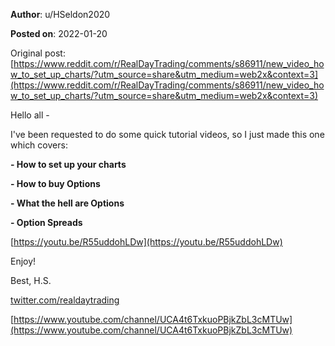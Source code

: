 **Author**: u/HSeldon2020

**Posted on**: 2022-01-20

Original post: [https://www.reddit.com/r/RealDayTrading/comments/s86911/new_video_how_to_set_up_charts/?utm_source=share&utm_medium=web2x&context=3](https://www.reddit.com/r/RealDayTrading/comments/s86911/new_video_how_to_set_up_charts/?utm_source=share&utm_medium=web2x&context=3)

Hello all -

I've been requested to do some quick tutorial videos, so I just made this one which covers:

**- How to set up your charts** 

**- How to buy Options**

**- What the hell are Options**

**- Option Spreads**

[https://youtu.be/R55uddohLDw](https://youtu.be/R55uddohLDw)

Enjoy!

Best, H.S.

[twitter.com/realdaytrading](https://twitter.com/realdaytrading)

[https://www.youtube.com/channel/UCA4t6TxkuoPBjkZbL3cMTUw](https://www.youtube.com/channel/UCA4t6TxkuoPBjkZbL3cMTUw)